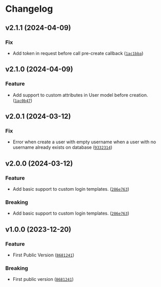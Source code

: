 # Changelog

<!--next-version-placeholder-->

## v2.1.1 (2024-04-09)

### Fix

* Add token in request before call pre-create callback ([`1ac1bba`](https://github.com/megalus/django-github-sso/commit/1ac1bbacbe0bb2b3b7120d0c148bbde229e0eadd))

## v2.1.0 (2024-04-09)

### Feature

* Add support to custom attributes in User model before creation. ([`1ac0b47`](https://github.com/megalus/django-github-sso/commit/1ac0b47f0d457d2799cd4ad071ea871fea52fa65))

## v2.0.1 (2024-03-12)

### Fix

* Error when create a user with empty username when a user with no username already exists on database ([`9332314`](https://github.com/megalus/django-github-sso/commit/933231467c468be3567c6c603a8f883840b83ba6))

## v2.0.0 (2024-03-12)

### Feature

* Add basic support to custom login templates. ([`286e763`](https://github.com/megalus/django-github-sso/commit/286e763a365c1ccf00eb5801d8f10cf495635ab5))

### Breaking

* Add basic support to custom login templates. ([`286e763`](https://github.com/megalus/django-github-sso/commit/286e763a365c1ccf00eb5801d8f10cf495635ab5))

## v1.0.0 (2023-12-20)

### Feature

* First Public Version ([`8681241`](https://github.com/megalus/django-github-sso/commit/8681241da113725d702ef3329e7990d1b5343372))

### Breaking

* First public version ([`8681241`](https://github.com/megalus/django-github-sso/commit/8681241da113725d702ef3329e7990d1b5343372))
